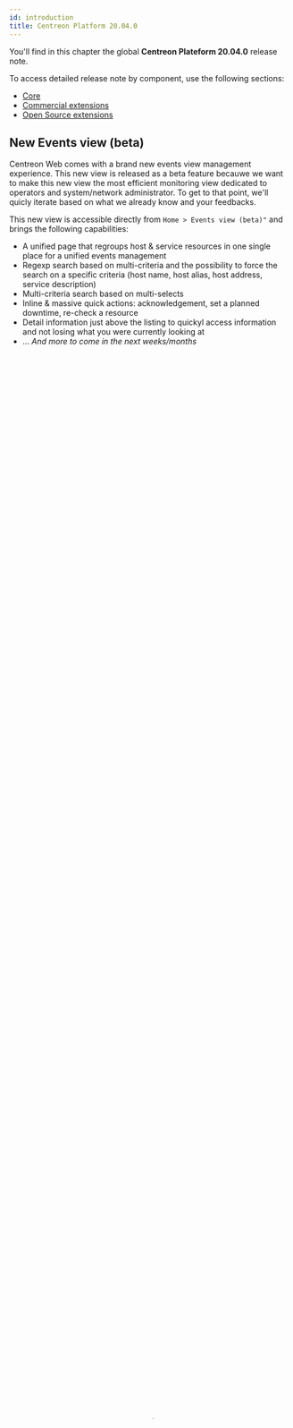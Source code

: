 ```yaml
---
id: introduction
title: Centreon Platform 20.04.0
---
```


You'll find in this chapter the global **Centreon Plateform 20.04.0**  release note.

To access detailed release note by component, use the following sections:

- [Core](centreon-core)
- [Commercial extensions](centreon-commercial-extensions)
- [Open Source extensions](centreon-os-extensions)

## New Events view (beta)

Centreon Web comes with a brand new events view management experience. This new view is released 
as a beta feature becauwe we want to make this new view the most efficient monitoring view dedicated to operators
and system/network administrator. To get to that point, we'll quicly iterate based on what we already 
know and your feedbacks.

This new view is accessible directly from `Home > Events view (beta)"` and brings the following capabilities:

* A unified page that regroups host & service resources in one single place for a unified events management
* Regexp search based on multi-criteria and the possibility to force the search on a specific criteria 
 (host name, host alias, host address, service description)
* Multi-criteria search based on multi-selects 
* Inline & massive quick actions: acknowledgement, set a planned downtime, re-check a resource
* Detail information just above the listing to quickyl access information and not losing what you were currently looking at
* ... *And more to come in the next weeks/months*

<video width="100%" height="100%" controls="true" allowfullscreen="true" autoplay poster="../assets/alerts/events-view/listing.png">
    <source src="../assets/alerts/events-view/events-view-demo.webm" type="video/webm">
</video>

To know more about this feature, have a look to [the documentation](../alerts-notifications/events-view)

## Centreon on Mobility

Centreon comes now with a Mobile App. that you can install on your phone to be able to perform the 
most common actions on resources:

* Display resources status 
* Filter resource status 
* Act on any resource: acknowledge or set a downtime
* Display detail status information and graph when appropriate

  <video width="375" height="812" controls="true" allowfullscreen="true" poster="../assets/mobile/mobile-login.png">
    <source src="../assets/mobile/mobile-demo.mp4" type="video/mp4">
  </video>

Find more about this mobile application in the [dedicated section](../mobile/introduction)

## More flexible Auto-discovery

##TODO

## A better service mapping 
*Easier to configure and more relevant complex IT workflow monitoring*

#### New calculation methods

We've improve our service mapping capability (Centreon BAM extension) by adding new status calculation methods.

IT Service or App. modeling was hard to understand mainly because the only mechanism the user had to determine 
an App./IT service status was a method based on an “Impact” mode.

Now you're able to:

- Model simple use cases using **Best** or **Worst** status calculation methods 
- Model **cluster** concepts using a new **Ratio** calculation method 

Ex: I want 50% of my indicators to be OK > in that case you use the "Ratio" method and configure it like that

![image](../assets/releases/service-mapping-ratio.png)

#### New planned downtime inheritance management

Business activity (<=> App. & Services) appears “Down” even when a maintenance (<=> planned downtime) 
was anticipated by the IT teams. That’s not convenient because it may be visible by external stakeholders 
& understandable in the reporting

We add the possibility to exclude the indicator when it’s in planned downtime so the Business Activity 
is not impacted during this planned downtime.

![image](../assets/releases/service-mapping-inheritance.png)

It's configurable at business’ activity level & globally (default behavior)

## Graphical View administration simplified

#### License management simplified

The license is now managed using the same mechanism than the other extensions: upload & activate it on the Centreon central server.

Don't worry if you come from a < 20.04 version, your license is still valid. You'll only have a warning message 
in the license manager telling you that the license is not up to date. You can ask a new one to our support.

#### Packaging simplified

Centreon Map server package doesn't require tomcat anymore, it only relies on Java.

When you manipulate the corresponding service, you have to use now 

    systemctl restart centreon-map 

And logs are now in `/var/log/centreon-map/`

Finally, it's now possible to install Centreon Map using an "automatic" (silent) mode instead of the only interactive mode.


## Architecture & Performance 

#TODO

## High availability

#TODO